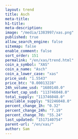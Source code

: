 ```yaml
---
layout: trend
title: Asch
meta-title: 
h1-title: 
meta-description: 
image: "/media/1383997/xas.png"
published: true
allow_search_engine: false
sitemap: false
enable_comment: false
sort_order: 151
permalink: "/en/xas/trend.html"
coin_a_symbol: "XAS"
coin_a_name: "Asch"
coin_a_lower_case: "xas"
price_usd: "1.5543"
price_btc: "0.00013228"
24h_volume_usd: "1680140.0"
market_cap_usd: "113746048.0"
total_supply: "113746048.0"
available_supply: "92246048.0"
percent_change_1h: "0.32"
percent_change_24h: "7.19"
percent_change_7d: "55.24"
last_updated: "1517140754"
parent-url: "/en/xas/"
author: Sam
---
```


